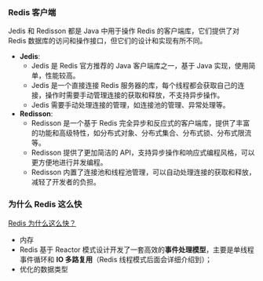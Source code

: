 ### Redis 客户端

Jedis 和 Redisson 都是 Java 中用于操作 Redis 的客户端库，它们提供了对 Redis 数据库的访问和操作接口，但它们的设计和实现有所不同。

- **Jedis**:
  - Jedis 是 Redis 官方推荐的 Java 客户端库之一，基于 Java 实现，使用简单，性能较高。
  - Jedis 是一个直接连接 Redis 服务器的库，每个线程都会获取自己的连接，操作时需要手动管理连接的获取和释放，不支持异步操作。
  - Jedis 需要手动处理连接的管理，如连接池的管理、异常处理等。
- **Redisson**:
  - Redisson 是一个基于 Redis 完全异步和反应式的客户端库，提供了丰富的功能和高级特性，如分布式对象、分布式集合、分布式锁、分布式限流等。
  - Redisson 提供了更加简洁的 API，支持异步操作和响应式编程风格，可以更方便地进行并发编程。
  - Redisson 内置了连接池和线程池管理，可以自动处理连接的获取和释放，减轻了开发者的负担。





### 为什么 Redis 这么快

[Redis 为什么这么快？](https://javaguide.cn/database/redis/redis-questions-01.html#redis-为什么这么快)

- 内存
- Redis 基于 Reactor 模式设计开发了一套高效的**事件处理模型**，主要是单线程事件循环和 **IO 多路复用**（Redis 线程模式后面会详细介绍到）；
- 优化的数据类型